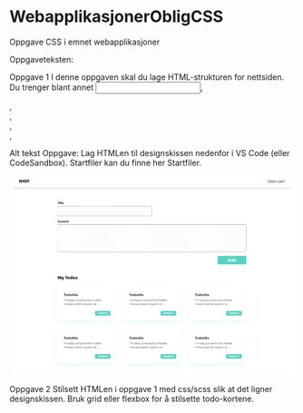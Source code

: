 # WebapplikasjonerObligCSS
 Oppgave CSS i emnet webapplikasjoner

Oppgaveteksten:

Oppgave 1
I denne oppgaven skal du lage HTML-strukturen for nettsiden. Du trenger blant annet <input>, <form>, <section>, <main>, <nav>, <article>

Alt tekst
Oppgave: Lag HTMLen til designskissen nedenfor i VS Code (eller CodeSandbox). Startfiler kan du finne her Startfiler.

![alt text](https://github.com/stellanova88/WebapplikasjonerObligCSS/blob/main/oppgave_2.webp?raw=true)

Oppgave 2
Stilsett HTMLen i oppgave 1 med css/scss slik at det ligner designskissen. Bruk grid eller flexbox for å stilsette todo-kortene.
